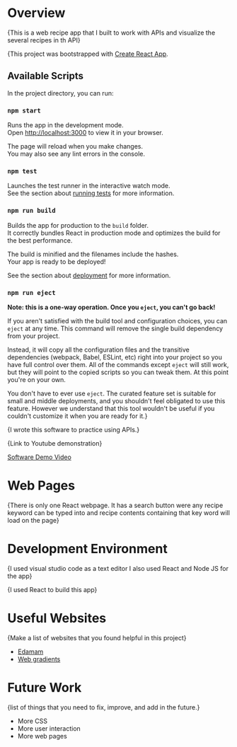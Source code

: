 # Overview

{This is a web recipe app that I built to work with APIs and visualize the several recipes in th API}

{This project was bootstrapped with [Create React App](https://github.com/facebook/create-react-app).

## Available Scripts

In the project directory, you can run:

### `npm start`

Runs the app in the development mode.\
Open [http://localhost:3000](http://localhost:3000) to view it in your browser.

The page will reload when you make changes.\
You may also see any lint errors in the console.

### `npm test`

Launches the test runner in the interactive watch mode.\
See the section about [running tests](https://facebook.github.io/create-react-app/docs/running-tests) for more information.

### `npm run build`

Builds the app for production to the `build` folder.\
It correctly bundles React in production mode and optimizes the build for the best performance.

The build is minified and the filenames include the hashes.\
Your app is ready to be deployed!

See the section about [deployment](https://facebook.github.io/create-react-app/docs/deployment) for more information.

### `npm run eject`

**Note: this is a one-way operation. Once you `eject`, you can't go back!**

If you aren't satisfied with the build tool and configuration choices, you can `eject` at any time. This command will remove the single build dependency from your project.

Instead, it will copy all the configuration files and the transitive dependencies (webpack, Babel, ESLint, etc) right into your project so you have full control over them. All of the commands except `eject` will still work, but they will point to the copied scripts so you can tweak them. At this point you're on your own.

You don't have to ever use `eject`. The curated feature set is suitable for small and middle deployments, and you shouldn't feel obligated to use this feature. However we understand that this tool wouldn't be useful if you couldn't customize it when you are ready for it.}

{I wrote this software to practice using APIs.}

{Link to Youtube demonstration}

[Software Demo Video](https://www.youtube.com/watch?v=K3dg_U7VDVM)

# Web Pages

{There is only one React webpage. It has a search button were any recipe keyword can be typed into and recipe contents containing that key word will load on the page}

# Development Environment

{I used visual studio code as a text editor
I also used React and Node JS for the app}

{I used React to build this app}

# Useful Websites

{Make a list of websites that you found helpful in this project}
* [Edamam](https://developer.edamam.com/edamam-docs-recipe-api-v1)
* [Web gradients](https://webgradients.com/)

# Future Work

{list of things that you need to fix, improve, and add in the future.}
* More CSS
* More user interaction
* More web pages